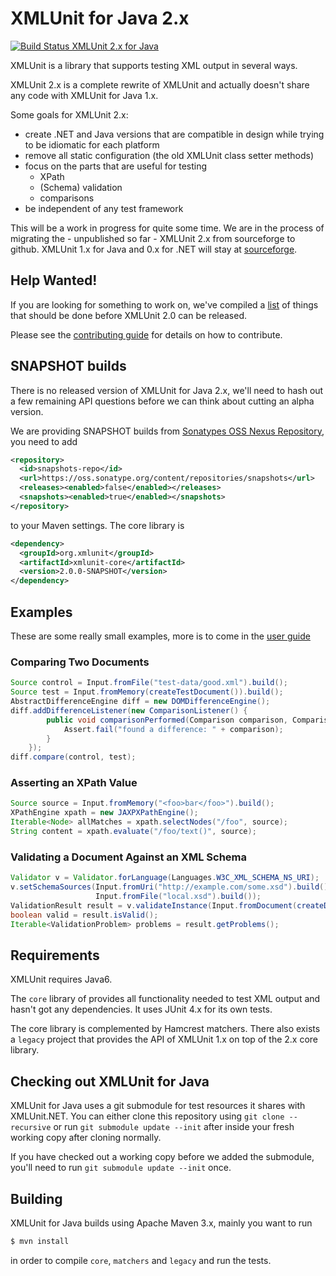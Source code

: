 XMLUnit for Java 2.x
====================

[![Build Status XMLUnit 2.x for Java](https://travis-ci.org/xmlunit/xmlunit.svg?branch=master)](https://travis-ci.org/xmlunit/xmlunit)

XMLUnit is a library that supports testing XML output in several ways.

XMLUnit 2.x is a complete rewrite of XMLUnit and actually doesn't
share any code with XMLUnit for Java 1.x.

Some goals for XMLUnit 2.x:

* create .NET and Java versions that are compatible in design while
  trying to be idiomatic for each platform
* remove all static configuration (the old XMLUnit class setter methods)
* focus on the parts that are useful for testing
  - XPath
  - (Schema) validation
  - comparisons
* be independent of any test framework

This will be a work in progress for quite some time.  We are in the
process of migrating the - unpublished so far - XMLUnit 2.x from
sourceforge to github.  XMLUnit 1.x for Java and 0.x for .NET will
stay at [sourceforge](https://sourceforge.net/projects/xmlunit/).

## Help Wanted!

If you are looking for something to work on, we've compiled a
[list](HELP_WANTED.md) of things that should be done before XMLUnit
2.0 can be released.

Please see the [contributing guide](CONTRIBUTING.md) for details on
how to contribute.

## SNAPSHOT builds

There is no released version of XMLUnit for Java 2.x, we'll need to
hash out a few remaining API questions before we can think about
cutting an alpha version.

We are providing SNAPSHOT builds from
[Sonatypes OSS Nexus Repository](https://oss.sonatype.org/content/repositories/snapshots/org/xmlunit/),
you need to add

```xml
<repository>
  <id>snapshots-repo</id>
  <url>https://oss.sonatype.org/content/repositories/snapshots</url>
  <releases><enabled>false</enabled></releases>
  <snapshots><enabled>true</enabled></snapshots>
</repository>
```

to your Maven settings.  The core library is

```xml
<dependency>
  <groupId>org.xmlunit</groupId>
  <artifactId>xmlunit-core</artifactId>
  <version>2.0.0-SNAPSHOT</version>
</dependency>
```

## Examples

These are some really small examples, more is to come in the [user guide](https://github.com/xmlunit/user-guide/wiki)

### Comparing Two Documents

```java
Source control = Input.fromFile("test-data/good.xml").build();
Source test = Input.fromMemory(createTestDocument()).build();
AbstractDifferenceEngine diff = new DOMDifferenceEngine();
diff.addDifferenceListener(new ComparisonListener() {
        public void comparisonPerformed(Comparison comparison, ComparisonResult outcome) {
            Assert.fail("found a difference: " + comparison);
        }
    });
diff.compare(control, test);
```

### Asserting an XPath Value

```java
Source source = Input.fromMemory("<foo>bar</foo>").build();
XPathEngine xpath = new JAXPXPathEngine();
Iterable<Node> allMatches = xpath.selectNodes("/foo", source);
String content = xpath.evaluate("/foo/text()", source);
```

### Validating a Document Against an XML Schema

```java
Validator v = Validator.forLanguage(Languages.W3C_XML_SCHEMA_NS_URI);
v.setSchemaSources(Input.fromUri("http://example.com/some.xsd").build(),
                   Input.fromFile("local.xsd").build());
ValidationResult result = v.validateInstance(Input.fromDocument(createDocument()).build());
boolean valid = result.isValid();
Iterable<ValidationProblem> problems = result.getProblems();
```

## Requirements

XMLUnit requires Java6.

The `core` library of provides all functionality needed to test XML
output and hasn't got any dependencies.  It uses JUnit 4.x for its own
tests.

The core library is complemented by Hamcrest matchers.  There also
exists a `legacy` project that provides the API of XMLUnit 1.x on top
of the 2.x core library.

## Checking out XMLUnit for Java

XMLUnit for Java uses a git submodule for test resources it shares
with XMLUnit.NET.  You can either clone this repository using `git
clone --recursive` or run `git submodule update --init` after inside
your fresh working copy after cloning normally.

If you have checked out a working copy before we added the submodule,
you'll need to run `git submodule update --init` once.

## Building

XMLUnit for Java builds using Apache Maven 3.x, mainly you want to run

```sh
$ mvn install
```

in order to compile `core`, `matchers` and `legacy` and run the
tests.
